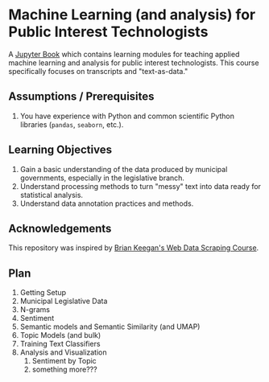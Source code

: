 # Machine Learning (and analysis) for Public Interest Technologists

A [Jupyter Book](https://jupyterbook.org/en/stable/intro.html) which contains
learning modules for teaching applied machine learning and analysis for
public interest technologists.
This course specifically focuses on transcripts and "text-as-data."

## Assumptions / Prerequisites

1.  You have experience with Python and common scientific
    Python libraries (`pandas`, `seaborn`, etc.).

## Learning Objectives

1.  Gain a basic understanding of the data produced by municipal governments, especially in the legislative branch.
2.  Understand processing methods to turn "messy" text into data ready for statistical analysis.
3.  Understand data annotation practices and methods.

## Acknowledgements

This repository was inspired by
[Brian Keegan's Web Data Scraping Course](https://github.com/CU-ITSS/Web-Data-Scraping-S2023).


## Plan

1. Getting Setup
2. Municipal Legislative Data
3. N-grams
4. Sentiment
5. Semantic models and Semantic Similarity (and UMAP)
6. Topic Models (and bulk)
7. Training Text Classifiers
8. Analysis and Visualization
    1. Sentiment by Topic
    2. something more???
